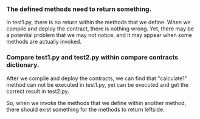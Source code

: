 
### The defined methods need to return something.
In test1.py, there is no return within the methods that we define. When we compile and deploy the contract, there is nothing wrong. Yet, there may be a potential problem that we may not notice, and it may appear when some methods are actually invoked.
### Compare test1.py and test2.py within compare contracts dictionary.
After we compile and deploy the contracts, we can find that "calculate1" method can not be executed in test1.py, yet can be executed and get the correct result in test2.py.

So, when we invoke the methods that we define within another method, there should exist something for the methods to return leftside.
